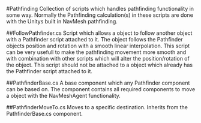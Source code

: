 #Pathfinding
Collection of scripts which handles pathfinding functionality in some way.
Normally the Pathfinding calculation(s) in these scripts are done with the Unitys built in NavMesh pathfinding.

##FollowPathfinder.cs
Script which allows a object to follow another object with a Pathfinder script attached to it.
The object follows the Pathfinder objects position and rotation with a smooth linear interpolation.
This script can be very usefull to make the pathfinding movement more smooth and with combination with
other scripts which will alter the position/rotation of the object. This script should not be attached to a
object which already has the Pathfinder script attached to it.

##PathfinderBase.cs
A base component which any Pathfinder component can be based on.
The component contains all required components to move a object with the NavMeshAgent functionality.

##PathfinderMoveTo.cs
Moves to a specific destination. Inherits from the PathfinderBase.cs component.
